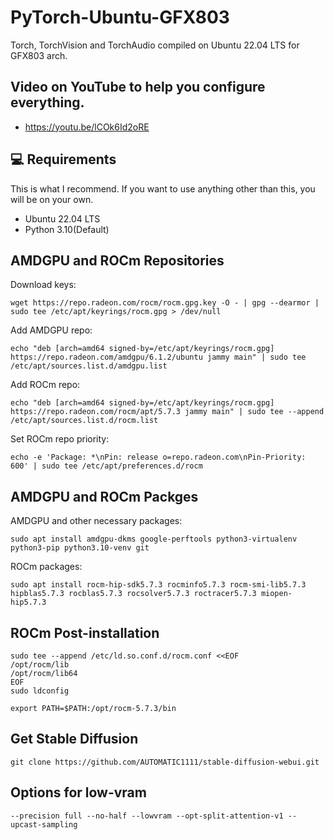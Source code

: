 # PyTorch-Ubuntu-GFX803
Torch, TorchVision and TorchAudio compiled on Ubuntu 22.04 LTS for GFX803 arch.

## Video on YouTube to help you configure everything.
- https://youtu.be/lCOk6Id2oRE

## 💻 Requirements

This is what I recommend. If you want to use anything other than this, you will be on your own.

- Ubuntu 22.04 LTS
- Python 3.10(Default)


## AMDGPU and ROCm Repositories

Download keys:

```
wget https://repo.radeon.com/rocm/rocm.gpg.key -O - | gpg --dearmor | sudo tee /etc/apt/keyrings/rocm.gpg > /dev/null
```


Add AMDGPU repo:

```
echo "deb [arch=amd64 signed-by=/etc/apt/keyrings/rocm.gpg] https://repo.radeon.com/amdgpu/6.1.2/ubuntu jammy main" | sudo tee /etc/apt/sources.list.d/amdgpu.list
```


Add ROCm repo:

```
echo "deb [arch=amd64 signed-by=/etc/apt/keyrings/rocm.gpg] https://repo.radeon.com/rocm/apt/5.7.3 jammy main" | sudo tee --append /etc/apt/sources.list.d/rocm.list
```

Set ROCm repo priority:
```
echo -e 'Package: *\nPin: release o=repo.radeon.com\nPin-Priority: 600' | sudo tee /etc/apt/preferences.d/rocm
```


## AMDGPU and ROCm Packges

AMDGPU and other necessary packages:
```
sudo apt install amdgpu-dkms google-perftools python3-virtualenv python3-pip python3.10-venv git
```

ROCm packages:
```
sudo apt install rocm-hip-sdk5.7.3 rocminfo5.7.3 rocm-smi-lib5.7.3 hipblas5.7.3 rocblas5.7.3 rocsolver5.7.3 roctracer5.7.3 miopen-hip5.7.3
```


## ROCm Post-installation

```
sudo tee --append /etc/ld.so.conf.d/rocm.conf <<EOF
/opt/rocm/lib
/opt/rocm/lib64
EOF
sudo ldconfig
```
```
export PATH=$PATH:/opt/rocm-5.7.3/bin
```

## Get Stable Diffusion
```
git clone https://github.com/AUTOMATIC1111/stable-diffusion-webui.git
```

## Options for low-vram
```
--precision full --no-half --lowvram --opt-split-attention-v1 --upcast-sampling
```
